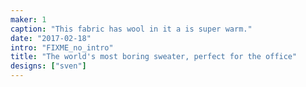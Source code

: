 ```yaml
---
maker: 1
caption: "This fabric has wool in it a is super warm."
date: "2017-02-18"
intro: "FIXME_no_intro"
title: "The world's most boring sweater, perfect for the office"
designs: ["sven"]
---
```



